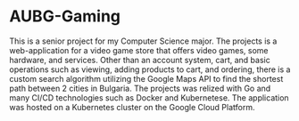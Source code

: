 # AUBG-Gaming
This is a senior project for my Computer Science major. The projects is a web-application for a video game store that offers video games, some hardware, and services. Other than an account system, cart, and basic operations such as viewing, adding products to cart, and ordering, there is a custom search algorithm utilizing the Google Maps API to find the shortest path between 2 cities in Bulgaria. The projects was relized with Go and many CI/CD technologies such as Docker and Kubernetese. The application was hosted on a Kubernetes cluster on the Google Cloud Platform.
